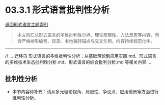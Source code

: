 # 03.3.1 形式语言批判性分析

[返回形式语言主题索引](README.md)

> 本文档汇总形式语言的多维批判性分析、理论局限性、方法反思等内容，包含严格树形编号、目录、本地跳转锚点与交叉引用，内容持续规范化中。

---

// ... 迁移自 形式语言的多维批判性分析：从基础理论到应用实践.md、形式语言的多维技术生态批判性分析.md、形式语言的综合批判分析.md 等相关内容 ...


## 批判性分析

- 本节内容待补充：请从多元理论视角、局限性、争议点、应用前景等方面进行批判性分析。
